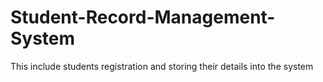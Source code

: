 # Student-Record-Management-System
This include students registration and storing their details into the system
